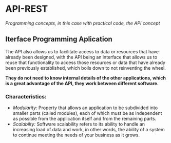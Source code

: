 # API-REST
*Programming concepts, in this case with practical code, the API concept*
## Iterface Programming Aplication 
The API also allows us to facilitate access to data or resources that have already been designed, with the API being an interface that allows us to reuse that functionality 
to access those resources or data that have already been previously established, which boils down to not reinventing the wheel.

**They do not need to know internal details of the other applications, which is a great advantage of the API, they work between different software.**

### Characteristics:
- *Modularity:* Property that allows an application to be subdivided into smaller parts (called modules), each of which must be as independent as possible from the application itself and from the remaining parts.
- *Scalabilty:* Software scalability refers to its ability to handle an increasing load of data and work, in other words, the ability of a system to continue meeting the needs of your business as it grows.

